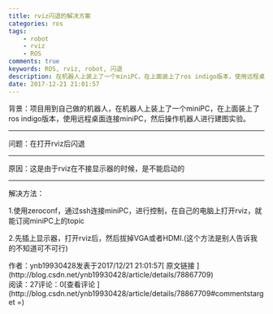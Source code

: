 ```yaml
---
title: rviz闪退的解决方案
categories: ros
tags: 
    - robot
    - rviz
    - ROS
comments: true
keywords: ROS, rviz, robot, 闪退
description: 在机器人上装上了一个miniPC，在上面装上了ros indigo版本，使用远程桌面连接miniPC，然后操作机器人进行建图实验，出现闪退，并提出解决方案。
date: 2017-12-21 21:01:57
---
```


背景：项目用到自己做的机器人，在机器人上装上了一个miniPC，在上面装上了ros indigo版本，使用远程桌面连接miniPC，然后操作机器人进行建图实验。

* * *

问题：在打开rviz后闪退

* * *

原因：这是由于rviz在不接显示器的时候，是不能启动的

* * *

解决方法： 

1.使用zeroconf，通过ssh连接miniPC，进行控制，在自己的电脑上打开rviz，就能订阅miniPC上的topic 

2.先插上显示器，打开rviz后，然后拔掉VGA或者HDMI.(这个方法是别人告诉我的不知道可不可行)
<div>作者：ynb19930428发表于2017/12/21 21:01:57[ 原文链接 ](http://blog.csdn.net/ynb19930428/article/details/78867709)</div><div> 阅读：27评论：0[查看评论 ](http://blog.csdn.net/ynb19930428/article/details/78867709#commentstarget =) </div>